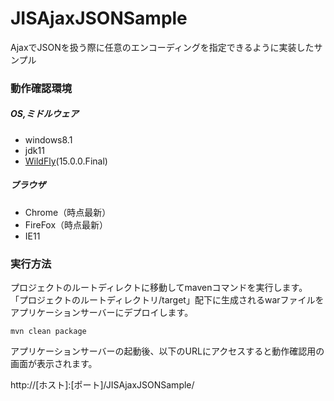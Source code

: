 # JISAjaxJSONSample
AjaxでJSONを扱う際に任意のエンコーディングを指定できるように実装したサンプル

### 動作確認環境
##### OS,ミドルウェア
- windows8.1
- jdk11
- [WildFly](https://wildfly.org/)(15.0.0.Final)
##### ブラウザ
- Chrome（時点最新）
- FireFox（時点最新）
- IE11

### 実行方法
プロジェクトのルートディレクトに移動してmavenコマンドを実行します。
「プロジェクトのルートディレクトリ/target」配下に生成されるwarファイルをアプリケーションサーバーにデプロイします。
```
mvn clean package
```
アプリケーションサーバーの起動後、以下のURLにアクセスすると動作確認用の画面が表示されます。

http://[ホスト]:[ポート]/JISAjaxJSONSample/
